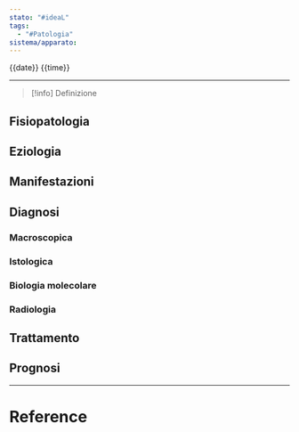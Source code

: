 ```yaml
---
stato: "#ideaL"
tags:
  - "#Patologia"
sistema/apparato:
---
```

{{date}} {{time}}

--- 

>[!info] Definizione
>

## Fisiopatologia
## Eziologia

## Manifestazioni

## Diagnosi
### Macroscopica
### Istologica
### Biologia molecolare
### Radiologia
## Trattamento

## Prognosi













--- 
# Reference